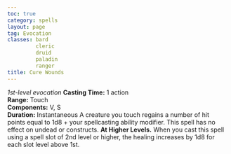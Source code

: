 ```yaml
---
toc: true
category: spells
layout: page
tag: Evocation
classes: bard
         cleric
         druid
         paladin
         ranger
title: Cure Wounds 
---
```

_1st-level evocation_ 
**Casting Time:** 1 action    
**Range:** Touch    
**Components:** V, S    
**Duration:** Instantaneous 
A creature you touch regains a number of hit points equal to 1d8 + your spellcasting ability modifier. This spell has no effect on undead or constructs. 
**At Higher Levels.** When you cast this spell using a spell slot of 2nd level or higher, the healing increases by 1d8 for each slot level above 1st.
